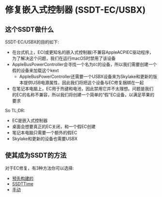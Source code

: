 # 修复嵌入式控制器 (SSDT-EC/USBX)

## 这个SSDT做什么

SSDT-EC/USBX的目的如下:

* 在台式机上，EC(或更知名的嵌入式控制器)不兼容AppleACPIEC驱动程序，为了解决这个问题，我们在运行macOS时禁用了该设备
* AppleBusPowerController会寻找一个名为`EC`的设备，所以我们需要创建一个假的设备来加载这个kext
  * AppleBusPowerController还需要一个USBX设备来为Skylake和更新的版本提供USB电源属性，因此我们将把这个设备与EC修复捆绑在一起
* 在笔记本电脑上，EC用于热键和电池，因此禁用它并不太理想。问题是我们的EC的名称不兼容，所以我们将创建一个简单的“假”EC设备，以满足苹果的要求

So TL;DR:

* EC是嵌入式控制器
* 桌面会想要真正的EC关闭，和一个假EC创建
* 笔记本电脑只需要一个额外的假EC
* Skylake和更新的设备也需要USBX

## 使其成为SSDT的方法

对于EC修复，有3种方法你可以选择:

* [预先构建的](/Universal/ec-methods/prebuilt.md)
* [SSDTTime](/Universal/ec-methods/ssdttime.md)
* [手动](/Universal/ec-methods/manual.md)
